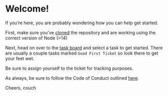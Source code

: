 # Welcome!
If you’re here, you are probably wondering how you can help get started.

First, make sure you've [cloned](https://github.com/ctangney-tulip/axe-viewer) the repository and are working using the correct version of Node (>14)

Next, head on over to the [task board](https://ctangney.nifty.pm/x5ASEsqABRO5A/task) and select a task to get started. There are usually a couple tasks marked `Good First Ticket` so look there to get your feet wet.

Be sure to assign yourself to the ticket for tracking purposes.

As always, be sure to follow the Code of Conduct outlined [here](./CODE_OF_CONDUCT.md).

Cheers,
couch
